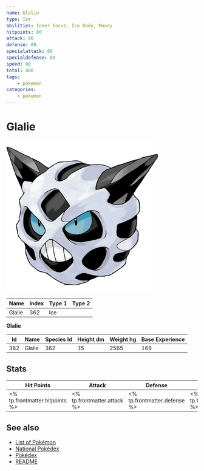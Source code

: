 ```yaml
---
name: Glalie
type: Ice
abilities: Inner Focus, Ice Body, Moody
hitpoints: 80
attack: 80
defense: 80
specialattack: 80
specialdefense: 80
speed: 80
total: 480
tags:
    - pokemon
categories:
    - pokemon
---
```


# Glalie


![Glalie](images/362.png)

| **Name** | **Index** | **Type 1** | **Type 2** |
|----|----|----|----|
| Glalie | 362 | Ice  |  |

**Glalie** 




| **Id** | **Name** | **Species Id** | **Height dm** | **Weight hg** | **Base Experience** |
|--------|----------|----------------|------------|------------|---------------------|
| 362 | Glalie | 362 | 15 | 2565 | 168 |



## Stats

| **Hit Points** | **Attack** | **Defense** | **Special Attack** | **Special Defense** | **Speed** | **Total** |
|----------------|------------|-------------|--------------------|---------------------|-----------|-----------|
| <% tp.frontmatter.hitpoints %> | <% tp.frontmatter.attack %> | <% tp.frontmatter.defense %> | <% tp.frontmatter.specialattack %> | <% tp.frontmatter.specialdefense %> | <% tp.frontmatter.speed %> | <% tp.frontmatter.total %> |

## See also

- [List of Pokémon](../pokemon.md)
- [National Pokédex](../national_pokedex.md)
- [Pokédex](../pokedex.md)
- [README](../README.md)
